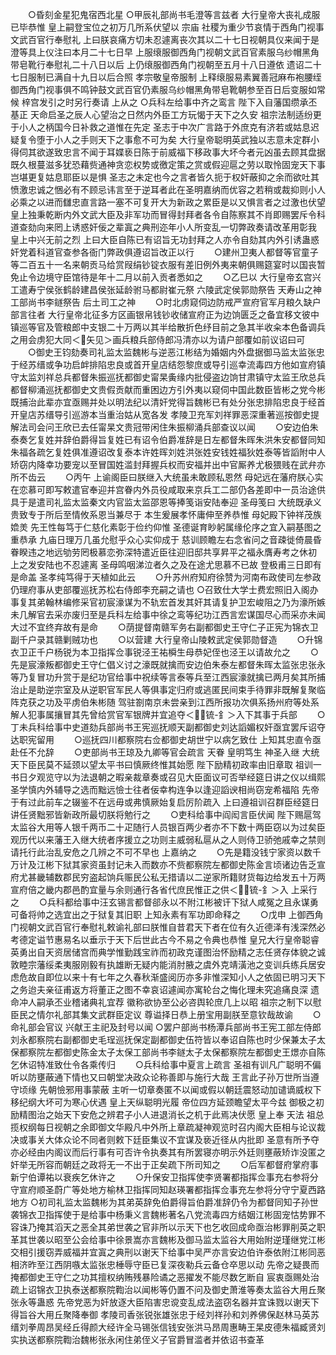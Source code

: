 <!-- { "loadSidebar": true } -->
　　○昏刻金星犯鬼宿西北星
○甲辰礼部尚书毛澄等言兹者  大行皇帝大丧礼成服已毕恭惟  皇上嗣登宝位之初万几所系伏望以  宗庙  社稷为重少节哀情于西角门视事文武百官行奉慰礼  上曰朕哀痛方切未忍遽离丧次其以二十七日视朝具仪来闻于是澄等具上仪注曰本月二十七日早  上服缞服御西角门视朝文武百官素服乌纱帽黑角带皂靴行奉慰礼二十八日以后  上仍缞服御西角门视朝至五月十八日遵依  遗诏二十七日服制已满自十九日以后合照  孝宗敬皇帝服制  上释缞服易素翼善冠麻布袍腰绖御西角门视事俱不鸣钟鼓文武百官仍素服乌纱帽黑角带皂靴朝参至百日后变服如常候  梓宫发引之时另行奏请  上从之
○兵科左给事中齐之鸾言  陛下入自藩国缵承丕基正  天命启圣之辰人心望治之日然内外臣工方玩愒于天下之久安  祖宗法制适纷更于小人之柄国今日补救之道惟在先定  圣志于中次广言路于外庶克有济若或姑息迟疑复令堕于小人之手则天下之事愈不可为矣  大行皇帝聪明英武独以志意未定群小得伺其欲遂致忠言不闻于耳媟亵日陈于前威福下移政事大坏今者元凶虽去顾其盘据既久根蔓滋多犹恐藉赀通神贪恋权势或徼定策之赏或假迎扈之劳以取怜固宠天下事岂堪更复姑息耶臣以是惧  圣志之未定也今之言者皆久扼于权奸蔽抑之余而欲吐其愤激忠诚之悃必有不顾忌讳言至于逆耳者此在圣明嘉纳而优容之若稍或裁抑则小人必乘之以进而讎忠直言路一塞不可复开大为新政之累臣是以又惧言者之过激也伏望  皇上独秉乾断内外文武大臣及非军功而冒得封拜者各令自陈察其不肖即赐罢斥令科道查劾向来罔上诱惑奸佞之辈寘之典刑迩年小人所变乱一切弊政奏请改革用彰我  皇上中兴无前之烈  上曰大臣自陈已有诏旨无功封拜之人亦令自劾其内外引诱蛊惑奸党着科道官查参各衙门弊政俱遵诏旨改正以行
　　○建州卫夷人都督等官童子等二百五十一名来朝贡马给赏叚绢钞锭衣服有差旧例外夷来朝俱赐筵宴时以国丧暂免止令边境守臣馆待是年十二月以前入贡者悉如之
　　○乙巳以  大行皇帝玄宫兴工遣寿宁侯张鹤龄建昌侯张延龄驸马都尉崔元祭  六陵武定侯郭勋祭告  天寿山之神工部尚书李鐩祭告  后土司工之神
　　○时北虏窥伺边防戒严宣府官军月粮久缺户部言往者  大行皇帝北征多方区画银帛钱钞收储宣府正为边饷匮乏之备宜移文彼中镇巡等官及管粮郎中支银二十万两以其半给散折色纾目前之急其半收籴本色备调兵之用会虏犯大同＜矢见＞画兵粮兵部侍郎冯清亦以为请户部覆如前议诏曰可
　　○御史王钧劾奏司礼监太监魏彬与逆恶江彬结为婚姻内外盘据御马监太监张忠于经苏缙或争功启衅排陷忠良或首开皇店结怨黎庶或导引巡幸流毒四方他如宣府镇守太监刘祥总兵都督朱振巡抚都御史甯杲夤缘内批侵盗边饷甘肃镇守太监王欣总兵都督柳涌巡抚都御史文贵假贡献而重困边方引外夷以窥伺中国此数臣皆彬之党今彬既捕治此辈亦宜亟赐并处以明法纪以清奸党得旨魏彬已有处分张忠排陷忠良于经首开皇店苏缙导引巡游本当重治姑从宽各发  孝陵卫充军刘祥罪恶深重著巡按御史提解法司会问王欣已去任甯杲文贵冠带闲住朱振柳涌兵部查议以闻
　　○安边伯朱泰奏乞复姓并辞伯爵得旨复姓已有诏令伯爵准辞是日左都督朱晖朱洪朱安都督同知朱福各疏乞复姓俱准遵诏改复泰本许姓晖刘姓洪张姓安钱姓福狄姓泰等皆謟附中人矫窃内降幸功要宠以至冒国姓滥封拜握兵权而安福并出中官厮养尤极猥贱在武弁亦所不齿云
　　○丙午  上谕阁臣曰朕继入大统虽未敢顾私恩然  母妃远在藩府朕心实在恋慕可即写敕遣官奉迎并宫眷内外员役咸取来京兵工二部仍各差即中一员治途供具于是遣司礼监太监秦文内官监太监邵恩等捧笺诣安陆奉迎  圣母笺曰  大统既承义贵致专于所后至情攸系恩当兼尽于  本生爰展孝怀庸伸至养恭惟  母妃殿下钟祥茂族嫓羙  先王性每笃于仁慈化素彰于俭约仰惟  圣德诞育眇躬属缘伦序之宜入嗣基图之重恭承  九庙日理万几虽允慰乎众心实仰成于  慈训顾瞻左右念省问之音疎徙倚晨昏眷睽违之地远劬劳罔极慕恋弥深特遣近臣往迎旧邸共享昇平之福永膺寿考之休初  上之发安陆也不忍遽离  圣母鸣咽涕泣者久之及在途尤思慕不已故  登极甫三日即有是命盖  圣孝纯笃得于天植如此云
　　○升苏州府知府徐赞为河南布政使司左参政仍理府事从吏部覆巡抚苏松右侍郎李充嗣之请也
○召致仕大学士费宏照旧入阁办事复其弟翰林编修采官初宸濠谋为不轨宏首发其奸其请复护卫宏峻阻之乃为濠所嫉未几解官去采亦废归至是兵科左给事中徐之鸾等纪功江西言宏谋国尽心而采亦未闻大过不宜终弃故有是命
　　○荫提督南赣军务右副都御史王守仁子正宪为锦衣卫副千户录其赣剿贼功也
　　○以营建  大行皇帝山陵敕武定侯郭勋督造
　　○升锦衣卫正千户杨锐为本卫指挥佥事锐泾王祐橓生母恭妃侄也泾王以请故允之
　　○先是宸濠叛都御史王守仁倡义讨之濠既就擒而安边伯朱泰左都督朱晖太监张忠张永等乃复冒功升赏于是纪功官给事中祝续等言泰等兵至江西宸濠就擒已两月矣其所捕治止是助逆宗室及从逆职官军民人等俱事定归府或逃匿民间束手待罪非既解复聚临阵克获之功及平虏伯朱彬随  驾驻劄南京未尝亲到江西所报功次俱系扬州府等处系解人犯事属攘冒其先曾给赏官军银牌并宜追夺＜锍-釒＞入下其事于兵部
　　○丁未兵科给事中史道劾兵部尚书王宪巡抚顺天副都御史刘达謟媚权奸亟宜罢斥诏夺达职宪留用
　　○巡抚四川都察院右佥都御史胡世宁以病乞致仕  上知其忠直令亟赴任不允辞
　　○吏部尚书王琼及九卿等官会疏言  天眷  皇明笃生  神圣入继  大统天下臣民莫不延颈以望太平书曰慎厥终惟其始愿  陛下励精初政率由旧章取  祖训一书日夕观览守以为法退朝之暇亲裁章奏或召见大臣面议可否举经筵日讲之仪以缉熙  圣学慎内外辅导之选而黜远憸士往者佞幸构连争以逢迎謟谀相尚窃宠希福陷  先帝于有过此前车之辍鉴不在远毋或弗慎厥始复启厉阶疏入  上曰遵祖训召群臣经筵日讲任贤黜邪皆新政所最切朕将勉行之
　　○吏科给事中阎闳言臣伏闻  陛下赐扈驾太监谷大用等人银千两币二十疋随行人员银百两少者亦不下数十两臣窃以为过矣臣观历代以来藩王入继大统者序援立之功则主威弱私扈从之人则侍卫骄弛戚幸之禁则请托行此治乱安危之几辨之不可不早也  上嘉纳之
　　○先是籍没钱宁家资以数千万计及江彬下狱其家资虽封记未入而数亦不赀都察院左都御史陈金言顷诸边告乏宣府尤甚畿辅数郡民穷盗起饷兵赈民公私无措请以二逆家所籍财货每边给发五十万两宣府倍之畿内郡邑酌宜量与余则通行各省代庶民惟正之供＜锍-釒＞入  上采行之
　　○兵科都给事中汪玄锡言都督郤永以不附江彬被讦下狱人咸冤之且永谋勇可备将帅之选宜出之于狱复其旧职  上知永素有军功即命释之
　　○戊申  上御西角门视朝文武百官行奉慰礼敕谕礼部曰朕惟自昔君天下者在位有久近德泽有浅深然必考德定谥节惠易名以垂示于天下后世此古今不易之令典也恭惟  皇兄大行皇帝聪睿英勇出自天资居储宫而典学惟勤践宝祚而初政克谨图治怀励精之志任贤存体貌之诚敦睦宗藩绥柔夷服刚毅有执雄断无疑内能消肘腋之虞外克靖潢池之变训兵练兵居安虑危故自即位以来十有七年之久春秋渐盛阅历亦多非惟深知小人之依固已明习天下之务迨夫亲征甫返方将董正之图不幸哀诏遽闻亦寓轮台之悔化理未究追痛良深  遗命冲人嗣承丕业稽诸典礼宜荐  徽称欲协至公必咨舆轮庶几上以昭  祖宗之制下以慰臣民之情尔礼部其集文武群臣定议  尊谥择日恭上册宝用副朕至意钦哉故谕
　　○命礼部会官议  兴献王主祀及封号以闻
○罢户部尚书杨潭兵部尚书王宪工部左侍郎刘永都察院右副都御史毛珵巡抚保定副都御史伍符皆以奉诏自陈也时少保兼太子太保都察院左都御史陈金太子太保工部尚书李鐩太子太保都察院左都御史王燝亦自陈乞休诏特准致仕令各乘传归
　　○兵科给事中夏言上疏言  圣祖有训凡广聪明不偏听以防壅蔽通下情也又曰朝堂决政众论称善即与施行大哉  王言此子孙万世所当遵守顷缘  先朝憸邪用事蒙蔽  主听一切章奏匿不以闻或假以朝廷震怒动加谴谪威权下移纪纲大坏可为寒心伏遇  皇上天纵聪明光履  帝位四方延颈瞻望太平今兹  御极之初励精图治之始天下安危之辨君子小人进退消长之机于此焉决伏愿  皇上奉  天法  祖总揽权纲每日视朝之余即御文华殿凡中外所上章疏凝神观览时召内阁大臣相与论议裁决或事关大体众论不同者则敕下廷臣集议不宜谋及亵近径从内批即  圣意有所予夺亦必经由内阁议而后行事有可否许令执奏其有所罢寝亦明示外廷则壅蔽矫诈没匿之奸举无所容而朝廷之政将无一不出于正矣疏下所司知之
　　○后军都督府掌府事新宁伯谭祐以衰疾乞休许之
　　○升保安卫指挥使李贤署都指挥佥事充右参将分守宣府顺圣蔚广等处地方榆林卫指挥同知赵瑛署都指挥佥事充左参将分守宁夏西路地方
○初司礼监太监魏彬为其弟英辞免伯爵得旨伯爵准辞仍令为都督同知子孙世袭锦衣卫指挥使于是给事中杨秉义言魏彬著名八党流毒四方结姻江彬固宠怙势罪不容诛乃掩其滔天之恶全其弟世袭之官非所以示天下也乞收回成命亟治彬罪削英之职革其世袭以昭至公会给事中徐景嵩亦言魏彬及御马监太监谷大用始附逆瑾继党江彬交相引援窃弄威福并宜寘之典刑以谢天下给事中吴严亦言安边伯许泰依附江彬同恶相济昨至江西阴嗾太监张忠棰辱守臣已复深夜勒兵云备仓卒思以动  先帝之疑畏而掩都御史王守仁之功其擅权纳贿残暴险谲之恶擢发不能尽数乞断自  宸衷亟赐处治疏上诏锦衣卫执泰送都察院鞫治以闻彬等仍置不问及御史萧淮等奏太监谷大用丘聚张永等蛊惑  先帝党恶为奸放逐大臣陷害忠谠变乱成法盗窃名器并宜诛戮以谢天下得旨谷大用丘聚降奉御  孝陵司香张锐张雄张忠于经刘祥孙和刘养佛保赵林马英苏缙刘拳周昂吴经丘得颜大经许全马锡张信钱安张洪马昂周惠畴王杲皮德朱福臧贤刘实执送都察院鞫治魏彬张永闲住弟侄义子官爵冒滥者并依诏书查革
